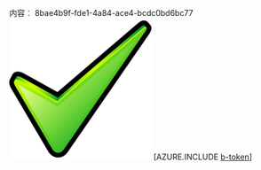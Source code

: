 内容︰ 8bae4b9f-fde1-4a84-ace4-bcdc0bd6bc77![图像](59c3f215-ade2-465e-b070-9f2de340d9d8.png)
[AZURE.INCLUDE [b-token](164a1596-4993-4849-8579-6206c83eaf30.md)]
